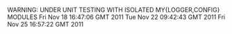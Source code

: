 WARNING: UNDER UNIT TESTING WITH ISOLATED MY{LOGGER,CONFIG} MODULES
Fri Nov 18 16:47:06 GMT 2011
Tue Nov 22 09:42:43 GMT 2011
Fri Nov 25 16:57:22 GMT 2011
